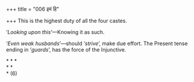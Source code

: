 +++
title = "006 इमं हि"

+++
This is the highest duty of all the four castes.

‘*Looking upon this*’—Knowing it as such.

‘*Even weak husbands*’—should ‘*strive*’, make due effort. The Present
tense ending in ‘*guards*’, has the force of the Injunctive.

\*         \*         \*     
   \*         \*       
 \* (6)


